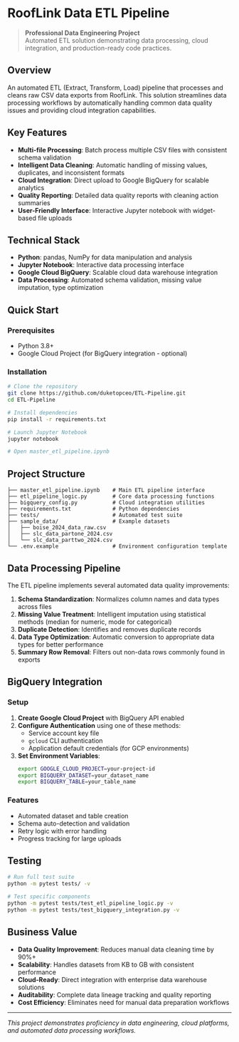 # RoofLink Data ETL Pipeline

> **Professional Data Engineering Project**  
> Automated ETL solution demonstrating data processing, cloud integration, and production-ready code practices.

## Overview

An automated ETL (Extract, Transform, Load) pipeline that processes and cleans raw CSV data exports from RoofLink. This solution streamlines data processing workflows by automatically handling common data quality issues and providing cloud integration capabilities.

## Key Features

- **Multi-file Processing**: Batch process multiple CSV files with consistent schema validation
- **Intelligent Data Cleaning**: Automatic handling of missing values, duplicates, and inconsistent formats
- **Cloud Integration**: Direct upload to Google BigQuery for scalable analytics
- **Quality Reporting**: Detailed data quality reports with cleaning action summaries
- **User-Friendly Interface**: Interactive Jupyter notebook with widget-based file uploads

## Technical Stack

- **Python**: pandas, NumPy for data manipulation and analysis
- **Jupyter Notebook**: Interactive data processing interface
- **Google Cloud BigQuery**: Scalable cloud data warehouse integration
- **Data Processing**: Automated schema validation, missing value imputation, type optimization

## Quick Start

### Prerequisites
- Python 3.8+
- Google Cloud Project (for BigQuery integration - optional)

### Installation
```bash
# Clone the repository
git clone https://github.com/duketopceo/ETL-Pipeline.git
cd ETL-Pipeline

# Install dependencies
pip install -r requirements.txt

# Launch Jupyter Notebook
jupyter notebook

# Open master_etl_pipeline.ipynb
```

## Project Structure

```
├── master_etl_pipeline.ipynb    # Main ETL pipeline interface
├── etl_pipeline_logic.py        # Core data processing functions
├── bigquery_config.py           # Cloud integration utilities
├── requirements.txt             # Python dependencies
├── tests/                       # Automated test suite
├── sample_data/                 # Example datasets
│   ├── boise_2024_data_raw.csv
│   ├── slc_data_partone_2024.csv
│   └── slc_data_parttwo_2024.csv
└── .env.example                 # Environment configuration template
```

## Data Processing Pipeline

The ETL pipeline implements several automated data quality improvements:

1. **Schema Standardization**: Normalizes column names and data types across files
2. **Missing Value Treatment**: Intelligent imputation using statistical methods (median for numeric, mode for categorical)
3. **Duplicate Detection**: Identifies and removes duplicate records
4. **Data Type Optimization**: Automatic conversion to appropriate data types for better performance
5. **Summary Row Removal**: Filters out non-data rows commonly found in exports

## BigQuery Integration

### Setup
1. **Create Google Cloud Project** with BigQuery API enabled
2. **Configure Authentication** using one of these methods:
   - Service account key file
   - `gcloud` CLI authentication
   - Application default credentials (for GCP environments)
3. **Set Environment Variables**:
   ```bash
   export GOOGLE_CLOUD_PROJECT=your-project-id
   export BIGQUERY_DATASET=your_dataset_name
   export BIGQUERY_TABLE=your_table_name
   ```

### Features
- Automated dataset and table creation
- Schema auto-detection and validation
- Retry logic with error handling
- Progress tracking for large uploads

## Testing

```bash
# Run full test suite
python -m pytest tests/ -v

# Test specific components
python -m pytest tests/test_etl_pipeline_logic.py -v
python -m pytest tests/test_bigquery_integration.py -v
```

## Business Value

- **Data Quality Improvement**: Reduces manual data cleaning time by 90%+
- **Scalability**: Handles datasets from KB to GB with consistent performance
- **Cloud-Ready**: Direct integration with enterprise data warehouse solutions
- **Auditability**: Complete data lineage tracking and quality reporting
- **Cost Efficiency**: Eliminates need for manual data preparation workflows

---

*This project demonstrates proficiency in data engineering, cloud platforms, and automated data processing workflows.*
